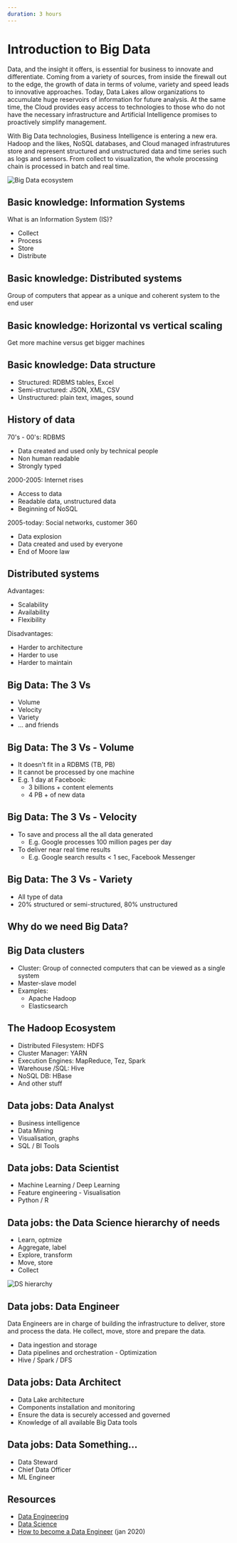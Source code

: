 ```yaml
---
duration: 3 hours
---
```


# Introduction to Big Data

Data, and the insight it offers, is essential for business to innovate and differentiate. Coming from a variety of sources, from inside the firewall out to the edge, the growth of data in terms of volume, variety and speed leads to innovative approaches. Today, Data Lakes allow organizations to accumulate huge reservoirs of information for future analysis. At the same time, the Cloud provides easy access to technologies to those who do not have the necessary infrastructure and Artificial Intelligence promises to proactively simplify management.

With Big Data technologies, Business Intelligence is entering a new era. Hadoop and the likes, NoSQL databases, and Cloud managed infrastrutures store and represent structured and unstructured data and time series such as logs and sensors. From collect to visualization, the whole processing chain is processed in batch and real time.

![Big Data ecosystem](./assets/ecosystem.png)

## Basic knowledge: Information Systems

What is an Information System (IS)?

- Collect
- Process
- Store
- Distribute

## Basic knowledge: Distributed systems

Group of computers that appear as a unique and coherent system to the end user

## Basic knowledge: Horizontal vs vertical scaling

Get more machine versus get bigger machines

## Basic knowledge: Data structure

- Structured: RDBMS tables, Excel
- Semi-structured: JSON, XML, CSV
- Unstructured: plain text, images, sound

## History of data

70's - 00's: RDBMS

- Data created and used only by technical people
- Non human readable
- Strongly typed

2000-2005: Internet rises

- Access to data
- Readable data, unstructured data
- Beginning of NoSQL

2005-today: Social networks, customer 360

- Data explosion
- Data created and used by everyone
- End of Moore law

## Distributed systems

Advantages:

- Scalability
- Availability
- Flexibility

Disadvantages:

- Harder to architecture
- Harder to use
- Harder to maintain

## Big Data: The 3 Vs

- Volume
- Velocity
- Variety
- ... and friends

## Big Data: The 3 Vs - Volume

- It doesn’t fit in a RDBMS (TB, PB)
- It cannot be processed by one machine
- E.g. 1 day at Facebook:
  - 3 billions + content elements
  - 4 PB + of new data

## Big Data: The 3 Vs - Velocity

- To save and process all the all data generated
  - E.g. Google processes 100 million pages per day
- To deliver near real time results
  - E.g. Google search results < 1 sec, Facebook Messenger

## Big Data: The 3 Vs - Variety

- All type of data
- 20% structured or semi-structured, 80% unstructured

## Why do we need Big Data?

## Big Data clusters

- Cluster: Group of connected computers that can be viewed as a single system
- Master-slave model
- Examples:
  - Apache Hadoop
  - Elasticsearch

## The Hadoop Ecosystem

- Distributed Filesystem: HDFS
- Cluster Manager: YARN
- Execution Engines: MapReduce, Tez, Spark
- Warehouse /SQL: Hive
- NoSQL DB: HBase
- And other stuff

## Data jobs: Data Analyst

- Business intelligence
- Data Mining
- Visualisation, graphs
- SQL / BI Tools

## Data jobs: Data Scientist

- Machine Learning / Deep Learning
- Feature engineering - Visualisation
- Python / R

## Data jobs: the Data Science hierarchy of needs

- Learn, optmize
- Aggregate, label
- Explore, transform
- Move, store
- Collect

![DS hierarchy](./assets/ds-hierarchy.png)

## Data jobs: Data Engineer

Data Engineers are in charge of building the infrastructure to deliver, store and process the data. He collect, move, store and prepare the data.

- Data ingestion and storage
- Data pipelines and orchestration - Optimization
- Hive / Spark / DFS

## Data jobs: Data Architect

- Data Lake architecture
- Components installation and monitoring
- Ensure the data is securely accessed and governed
- Knowledge of all available Big Data tools

## Data jobs: Data Something...

- Data Steward
- Chief Data Officer
- ML Engineer

## Resources

- [Data Engineering](https://www.adaltas.com/en/skills/data-engineering/)
- [Data Science](https://www.adaltas.com/en/skills/data-science/)
- [How to become a Data Engineer](https://khashtamov.com/en/how-to-become-a-data-engineer/) (jan 2020)
